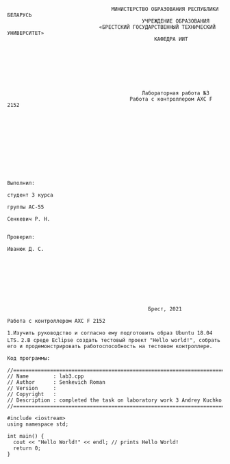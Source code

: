                                       МИНИСТЕРСТВО ОБРАЗОВАНИЯ РЕСПУБЛИКИ БЕЛАРУСЬ
                                                УЧРЕЖДЕНИЕ ОБРАЗОВАНИЯ 
                                  «БРЕСТСКИЙ ГОСУДАРСТВЕННЫЙ ТЕХНИЧЕСКИЙ УНИВЕРСИТЕТ»
                                                    КАФЕДРА ИИТ








                                                Лабораторная работа №3
                                            Работа с контроллером AXC F 2152











                                                                                Выполнил:
                                                                                студент 3 курса
                                                                                группы АС-55
                                                                                Сенкевич Р. Н.

                                                                                Проверил:
                                                                                Иванюк Д. С.









                                                  Брест, 2021  


```Работа с контроллером AXC F 2152```

```1.Изучить руководство и согласно ему подготовить образ Ubuntu 18.04 LTS.```
```2.В среде Eclipse создать тестовый проект "Hello world!", собрать его и продемонстрировать работоспособность на тестовом контроллере.```

```Код программы:```

```    
//============================================================================
// Name        : lab3.cpp
// Author      : Senkevich Roman
// Version     :
// Copyright   : 
// Description : completed the task on laboratory work 3 Andrey Kuchko
//============================================================================

#include <iostream>
using namespace std;

int main() {
  cout << "Hello World!" << endl; // prints Hello World!
  return 0;
}
```
                        

